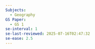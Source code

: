 ```yaml
---
Subjects:
  - Geography
GS Paper:
  - GS 1
se-interval: 1
se-last-reviewed: 2025-07-16T02:47:32
se-ease: 2.5
---
```

